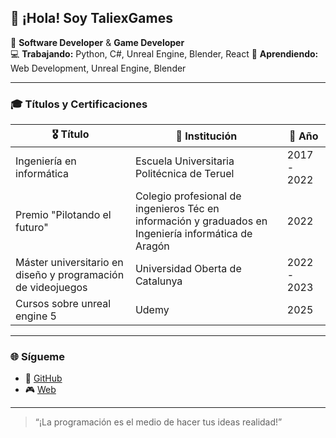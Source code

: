 ## 👋 ¡Hola! Soy TaliexGames

🔭 **Software Developer** & **Game Developer**  
💻 **Trabajando:** Python, C#, Unreal Engine, Blender, React
🌱 **Aprendiendo:** Web Development, Unreal Engine, Blender  

---

### 🎓 Títulos y Certificaciones

| 🎖️ Título                             | 🏫 Institución      | 📅 Año |
|---------------------------------------|--------------------|-------|
| Ingeniería en informática                | Escuela Universitaria Politécnica de Teruel   | 2017 - 2022  |
| Premio "Pilotando el futuro"              | Colegio profesional de ingenieros Téc en información y graduados en Ingeniería informática de Aragón           | 2022  |
| Máster universitario en diseño y programación de videojuegos     | Universidad Oberta de Catalunya | 2022 - 2023
| Cursos sobre unreal engine 5          | Udemy          | 2025  |

---

### 🌐 Sígueme

- 🔗 [GitHub](https://github.com/TaliexGames)   
- 🎮 [Web](https://alsatiangames.es)  

---

> “¡La programación es el medio de hacer tus ideas realidad!”
